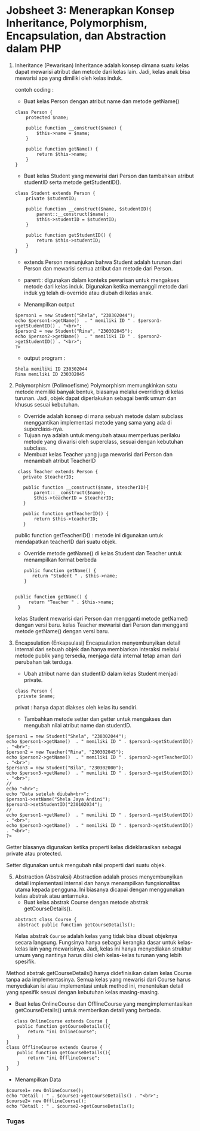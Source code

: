 # Jobsheet 3: Menerapkan Konsep Inheritance, Polymorphism, Encapsulation, dan Abstraction dalam PHP
1. Inheritance (Pewarisan)
   Inheritance adalah konsep dimana suatu kelas dapat mewarisi atribut dan metode dari kelas lain. Jadi, kelas anak bisa mewarisi apa yang dimiliki oleh kelas induk.

   contoh coding :
     - Buat kelas Person dengan atribut name dan metode getName()
    ```
    class Person {
        protected $name;
        
        public function __construct($name) {
            $this->name = $name;
        }
    
        public function getName() {
            return $this->name;
        }
    }
    ```
    - Buat kelas Student yang mewarisi dari Person dan tambahkan atribut studentID serta metode getStudentID().

    ```
    class Student extends Person {
        private $studentID;
    
        public function __construct($name, $studentID){
            parent::__construct($name);
            $this->studentID = $studentID;
        }
    
        public function getStudentID() {
            return $this->studentID;
        }
    }
    ```
      - extends Person menunjukan bahwa Student adalah turunan dari Person dan mewarisi semua atribut dan metode dari Person.
      - parent:: digunakan dalam konteks pewarisan untuk mengakses metode dari kelas induk. Digunakan ketika memanggil metode dari induk yg telah di-override atau diubah di kelas anak.
   
    - Menampilkan output
    ```
    $person1 = new Student("Shela", "230302044");
    echo $person1->getName()  . " memiliki ID " . $person1->getStudentID() . "<br>"; 
    $person2 = new Student("Rina", "230302045");
    echo $person2->getName()  . " memiliki ID " . $person2->getStudentID() . "<br>"; 
    ?>
    ```

     - output program :
     ```
     Shela memiliki ID 230302044
     Rina memiliki ID 230302045
     ```
2. Polymorphism (Polimoefisme)
   Polymorphism memungkinkan satu metode memiliki banyak bentuk, biasanya melalui overriding di kelas turunan. Jadi, objek dapat diperlakukan sebagai bentk umum dan khusus sesuai kebutuhan.

     - Override adalah konsep di mana sebuah metode dalam subclass menggantikan implementasi metode yang sama yang ada di superclass-nya.
     - Tujuan nya adalah untuk mengubah atauu memperluas perilaku metode yang diwarisi oleh superclass, sesuai dengan kebutuhan subclass.
   - Membuat kelas Teacher yang juga mewarisi dari Person dan menambah atribut TeacherID
   ```
    class Teacher extends Person {
      private $teacherID;
  
      public function __construct($name, $teacherID){
          parent::__construct($name);
          $this->teacherID = $teacherID;
      }
  
      public function getTeacherID() {
          return $this->teacherID;
      }
   ```
   public function getTeacherID() : metode ini digunakan untuk mendapatkan teacherID dari suatu objek.
   
   - Override metode getName() di kelas Student dan Teacher untuk menampilkan format berbeda
     ```
     public function getName() {
        return "Student " . $this->name;
     }
   ```
   
   public function getName() {
        return "Teacher " . $this->name;
    }
   ```
   kelas Student mewarisi dari Person dan mengganti metode getName() dengan versi baru.
   kelas Teacher mewarisi dari Person dan mengganti metode getName() dengan versi baru.

3. Encapsulation (Enkapsulasi)
   Encapsulation menyembunyikan detail internal dari sebuah objek dan hanya membiarkan interaksi melalui metode publik yang tersedia, menjaga data internal tetap aman dari perubahan tak terduga.
     - Ubah atribut name dan studentID dalam kelas Student menjadi private.
   ```
   class Person {
    private $name;
   ```
   privat : hanya dapat diakses oleh kelas itu sendiri.
    - Tambahkan metode setter dan getter untuk mengakses dan mengubah nilai atribut name dan studentID.
  ```
$person1 = new Student("Shela", "230302044");
echo $person1->getName()  . " memiliki ID " . $person1->getStudentID() . "<br>"; 
$person2 = new Teacher("Rina", "230302045");
echo $person2->getName()  . " memiliki ID " . $person2->getTeacherID() . "<br>"; 
$person3 = new Student("Bila", "230302000");
echo $person3->getName()  . " memiliki ID " . $person3->getStudentID() . "<br>";
//
echo "<hr>";
echo "Data setelah diubah<br>";
$person1->setName("Shela Jaya Andini");
$person3->setStudentID("230102034");
//
echo $person1->getName()  . " memiliki ID " . $person1->getStudentID() . "<br>"; 
echo $person3->getName()  . " memiliki ID " . $person3->getStudentID() . "<br>"; 
?>
```
   Getter biasanya digunakan ketika properti kelas dideklarasikan sebagai private atau protected.
   
   Setter digunakan untuk mengubah nilai properti dari suatu objek.
   
5. Abstraction (Abstraksi)
Abstraction adalah proses menyembunyikan detail implementasi internal dan
hanya menampilkan fungsionalitas utama kepada pengguna. Ini biasanya dicapai dengan menggunakan kelas abstrak atau antarmuka.
   - Buat kelas abstrak Course dengan metode abstrak getCourseDetails().
   ```
   abstract class Course {
    abstract public function getCourseDetails();

   ```
   Kelas abstrak `Course` adalah kelas yang tidak bisa dibuat objeknya secara langsung. Fungsinya hanya sebagai kerangka dasar untuk kelas-kelas lain yang mewarisinya. Jadi, kelas ini hanya menyediakan struktur umum yang nantinya harus diisi oleh kelas-kelas turunan yang lebih spesifik.

Method abstrak getCourseDetails() hanya didefinisikan dalam kelas Course tanpa ada implementasinya. Semua kelas yang mewarisi dari Course harus menyediakan isi atau implementasi untuk method ini, menentukan detail yang spesifik sesuai dengan kebutuhan kelas masing-masing.

   - Buat kelas OnlineCourse dan OfflineCourse yang mengimplementasikan
getCourseDetails() untuk memberikan detail yang berbeda.
   ```
      class OnlineCourse extends Course {
       public function getCourseDetails(){
           return "ini OnlineCourse";
       }
   }
   class OfflineCourse extends Course {
       public function getCourseDetails(){
           return "ini OfflineCourse";
       }
   }
   ```
   - Menampilkan Data
   ```
   $course1= new OnlineCourse();
   echo "Detail : " . $course1->getCourseDetails() . "<br>";
   $course2= new OfflineCourse();
   echo "Detail : " . $course2->getCourseDetails();
   ```
### Tugas



   
   
     




